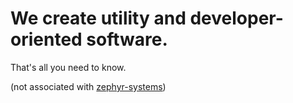 # We create utility and developer-oriented software.

That's all you need to know.

(not associated with <a href="https://github.com/zephyr-systems">zephyr-systems</a>)
